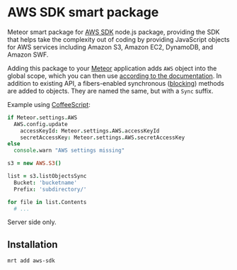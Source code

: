 AWS SDK smart package
=====================

Meteor smart package for [AWS SDK](https://aws.amazon.com/sdkfornodejs/) node.js package, providing the SDK that helps
take the complexity out of coding by providing JavaScript objects for AWS services including Amazon S3, Amazon EC2,
DynamoDB, and Amazon SWF.

Adding this package to your [Meteor](http://www.meteor.com/) application adds `AWS` object into the global scope,
which you can then use [according to the documentation](http://docs.aws.amazon.com/AWSJavaScriptSDK/latest/frames.html).
In addition to existing API, a fibers-enabled synchronous ([blocking](https://github.com/peerlibrary/meteor-blocking))
methods are added to objects. They are named the same, but with a `Sync` suffix.

Example using [CoffeeScript](http://coffeescript.org/):

```coffee
if Meteor.settings.AWS
  AWS.config.update
    accessKeyId: Meteor.settings.AWS.accessKeyId
    secretAccessKey: Meteor.settings.AWS.secretAccessKey
else
  console.warn "AWS settings missing"

s3 = new AWS.S3()

list = s3.listObjectsSync
  Bucket: 'bucketname'
  Prefix: 'subdirectory/'

for file in list.Contents
  # ...
```

Server side only.

Installation
------------

```
mrt add aws-sdk
```
